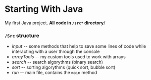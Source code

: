 # Starting With Java

My first Java project. **All code in `/src*` directory**/

### `/Src` structure
- *input* -- some methods that help to save some lines of code while interacting with a user through the console
- *arrayTools* -- my custom tools used to work with arrays
- *search* -- search algorythms (binary search)
- *sort* -- sorting algorythms (quick sort, bubble sort)
- *run* -- main file, contains the `main` method
